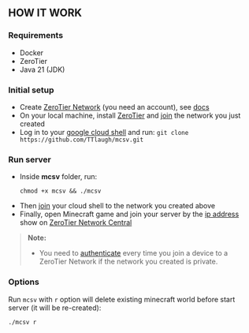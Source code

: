 ## HOW IT WORK

### Requirements
- Docker
- ZeroTier
- Java 21 (JDK)

### Initial setup
- Create [ZeroTier Network](https://my.zerotier.com/network/) (you need an account), see [docs](https://docs.zerotier.com/start/)
- On your local machine, install [ZeroTier](https://docs.zerotier.com/releases) and [join](https://docs.zerotier.com/cli) the network you just created
- Log in to your [google cloud shell](https://shell.cloud.google.com/?cloudshell=true&show=terminal) and run: `git clone https://github.com/TTlaugh/mcsv.git`

### Run server
- Inside **mcsv** folder, run:
    ```
    chmod +x mcsv && ./mcsv
    ```
- Then [join](https://docs.zerotier.com/cli) your cloud shell to the network you created above
- Finally, open Minecraft game and join your server by the [ip address](https://docs.zerotier.com/start#find-the-zerotier-ip-addresses-of-your-devices) show on [ZeroTier Network Central](https://my.zerotier.com/network/)
> **Note:**
> - You need to [authenticate](https://docs.zerotier.com/start#authorize-your-device) every time you join a device to a ZeroTier Network if the network you created is private.

### Options
Run `mcsv` with `r` option will delete existing minecraft world before start server (it will be re-created):
```
./mcsv r
```
